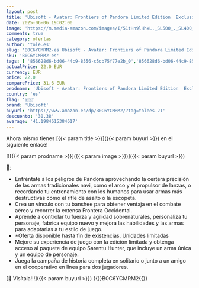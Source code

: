 ```yaml
---
layout: post
title: 'Ubisoft - Avatar: Frontiers of Pandora Limited Edition  Exclusivo Amazon   Xbox Series X '
date: 2025-06-06 19:02:00
image: 'https://m.media-amazon.com/images/I/51tHn9lHhxL._SL500_._SL400_.jpg'
comments: true
category: ofertas
author: 'tole.es'
slug: 'B0C6YCMRM2-es Ubisoft - Avatar: Frontiers of Pandora Limited Edition...'
sku: 'B0C6YCMRM2-es'
tags: [ '856628d6-bd06-44c9-8556-c5cb75f77e2b_0','856628d6-bd06-44c9-8556-c5cb75f77e2b_2201','856628d6-bd06-44c9-8556-c5cb75f77e2b_3601','856628d6-bd06-44c9-8556-c5cb75f77e2b_5101','856628d6-bd06-44c9-8556-c5cb75f77e2b_701','Arborist Merchandising Root','Ediciones Exclusivas de Amazon','Ediciones exclusivas de Amazon','Hardware y juegos para Xbox Series X y S','Juegos para Xbox Series X y S','Preventa de Videojuegos','Self Service','Special Features Stores','Videojuegos','Videojuegos más esperados','pandora','ubisoft','🇪🇸', ]
actualPrice: 22.0 EUR
currency: EUR
price: 22.0
comparePrice: 31.6 EUR
prodname: 'Ubisoft - Avatar: Frontiers of Pandora Limited Edition  Exclusivo Amazon   Xbox Series X '
country: 'es'
flag: '🇪🇸'
brand: 'Ubisoft'
buyurl: 'https://www.amazon.es/dp/B0C6YCMRM2/?tag=tolees-21'
descuento: '30.38'
average: '41.1984615384617'
---
```


Ahora mismo tienes [{{< param title >}}]({{< param buyurl >}}) en el siguiente enlace!

[![{{< param prodname >}}]({{< param image >}})]({{< param buyurl >}})

🔎:

- Enfréntate a los peligros de Pandora aprovechando la certera precisión de las armas tradicionales navi, como el arco y el propulsor de lanzas, o recordando tu entrenamiento con los humanos para usar armas más destructivas como el rifle de asalto o la escopeta.
- Crea un vínculo con tu banshee para obtener ventaja en el combate aéreo y recorrer la extensa Frontera Occidental.
- Aprende a controlar tu fuerza y agilidad sobrenaturales, personaliza tu personaje, fabrica equipo nuevo y mejora las habilidades y las armas para adaptarlas a tu estilo de juego.
- *Oferta disponible hasta fin de existencias. Unidades limitadas
- Mejore su experiencia de juego con la edición limitada y obtenga acceso al paquete de equipo Sarentu Hunter, que incluye un arma única y un equipo de personaje.
- Juega la campaña de historia completa en solitario o junto a un amigo en el cooperativo en línea para dos jugadores.

[🛒 Visítala!!!]({{< param buyurl >}})
{{<world>}}B0C6YCMRM2{{</world>}}
